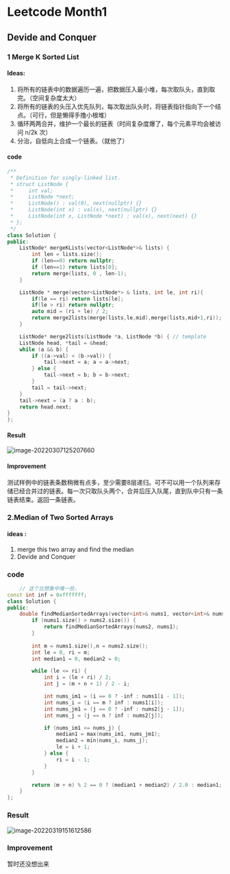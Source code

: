 # Leetcode Month1 

## Devide and Conquer

### 1 Merge K Sorted List

#### Ideas:

1. 将所有的链表中的数据遍历一遍，把数据压入最小堆，每次取队头，直到取完。（空间复杂度太大）
2. 将所有的链表的头压入优先队列，每次取出队头时，将链表指针指向下一个结点。（可行，但是懒得手撸小根堆）
3. 循环两两合并，维护一个最长的链表（时间复杂度爆了，每个元素平均会被访问 n/2k 次）
4. 分治，自低向上合成一个链表。（就他了）

#### code

```cpp
/**
 * Definition for singly-linked list.
 * struct ListNode {
 *     int val;
 *     ListNode *next;
 *     ListNode() : val(0), next(nullptr) {}
 *     ListNode(int x) : val(x), next(nullptr) {}
 *     ListNode(int x, ListNode *next) : val(x), next(next) {}
 * };
 */
class Solution {
public:
    ListNode* mergeKLists(vector<ListNode*>& lists) {
        int len = lists.size();
        if (len==0) return nullptr;
        if (len==1) return lists[0];
        return merge(lists, 0 , len-1);
    }

    ListNode * merge(vector<ListNode*> & lists, int le, int ri){
        if(le == ri) return lists[le];
        if(le > ri) return nullptr;
        auto mid = (ri + le) / 2;
        return merge2lists(merge(lists,le,mid),merge(lists,mid+1,ri));
    }

    ListNode* merge2lists(ListNode *a, ListNode *b) { // template
    ListNode head, *tail = &head;
    while (a && b) {
        if ((a->val) < (b->val)) {
            tail->next = a; a = a->next;
        } else {
            tail->next = b; b = b->next;
        }
        tail = tail->next;
    }
    tail->next = (a ? a : b);
    return head.next;
}
};
```

#### Result

![image-20220307125207660](/Users/liubenchen/Desktop/Algorithms/log/photo/image-20220307125207660.png)

#### Improvement

测试样例中的链表条数稍微有点多，至少需要8层递归。可不可以用一个队列来存储已经合并过的链表。每一次只取队头两个，合并后压入队尾，直到队中只有一条链表结束。返回一条链表。


### 2.Median of Two Sorted Arrays
#### ideas :
1. merge this two array and find the median
2. Devide and Conquer

### code
```cpp
    // 这个比想象中难一些，
const int inf = 0xfffffff;
class Solution {
public:
    double findMedianSortedArrays(vector<int>& nums1, vector<int>& nums2) {
        if (nums1.size() > nums2.size()) {
            return findMedianSortedArrays(nums2, nums1);
        }
        
        int m = nums1.size(),n = nums2.size();
        int le = 0, ri = m;
        int median1 = 0, median2 = 0;

        while (le <= ri) {
            int i = (le + ri) / 2;
            int j = (m + n + 1) / 2 - i;

            int nums_im1 = (i == 0 ? -inf : nums1[i - 1]);
            int nums_i = (i == m ? inf : nums1[i]);
            int nums_jm1 = (j == 0 ? -inf : nums2[j - 1]);
            int nums_j = (j == n ? inf : nums2[j]);

            if (nums_im1 <= nums_j) {
                median1 = max(nums_im1, nums_jm1);
                median2 = min(nums_i, nums_j);
                le = i + 1;
            } else {
                ri = i - 1;
            }
        }

        return (m + n) % 2 == 0 ? (median1 + median2) / 2.0 : median1;
    }
};
```
### Result 

![image-20220319151612586](/Users/liubenchen/Desktop/Algorithms/log/photo/image-20220319151612586.png)

### Improvement

暂时还没想出来

